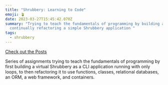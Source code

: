 ```yaml
---
title: "Shrubbery: Learning to Code"
emoji: 🪴
date: 2023-03-27T15:45:42.070Z
summary: "Trying to teach the fundamentals of programming by building and
  continually refactoring a simple Shrubbery application "
tags:
  - shrubbery
---
```

[Check out the Posts](https://patelrohanv.blog/tags/shrubbery/)

Series of assignments trying to teach the fundamentals of programming by first building a virtual Shrubbery as a CLI application running with only loops, to then refactoring it to use functions, classes, relational databases, an ORM, a web framework, and containers.
